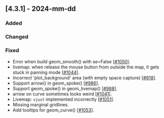 ## [4.3.1] - 2024-mm-dd

### Added

### Changed
      
### Fixed
- Error when build geom_smooth() with se=False [[#1050](https://github.com/JetBrains/lets-plot/issues/1050)].
- livemap: when release the mouse button from outside the map, it gets stuck in panning mode [[#1044](https://github.com/JetBrains/lets-plot/issues/1044)].
- Incorrect 'plot_background' area (with empty space capture) [[#918](https://github.com/JetBrains/lets-plot/issues/918)].
- Support arrow() in geom_spoke() [[#986](https://github.com/JetBrains/lets-plot/issues/986)].
- Support geom_spoke() in geom_livemap() [[#988](https://github.com/JetBrains/lets-plot/issues/988)].
- arrow on curve sometimes looks weird [[#1041](https://github.com/JetBrains/lets-plot/issues/1041)].
- Livemap: `vjust` implemented incorrectly [[#1051](https://github.com/JetBrains/lets-plot/issues/1051)].
- Missing marginal gridlines.
- Add tooltips for geom_curve() [[#1053](https://github.com/JetBrains/lets-plot/issues/1053)].
